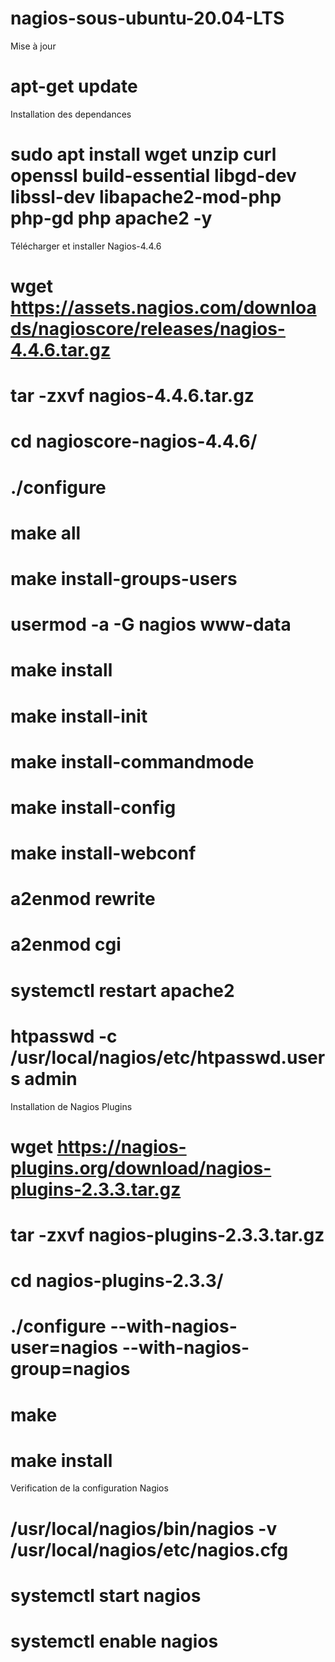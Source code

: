 # nagios-sous-ubuntu-20.04-LTS
Mise à jour
# apt-get update
Installation des dependances
# sudo apt install wget unzip curl openssl build-essential libgd-dev libssl-dev libapache2-mod-php php-gd php apache2 -y
Télécharger et installer Nagios-4.4.6
# wget https://assets.nagios.com/downloads/nagioscore/releases/nagios-4.4.6.tar.gz
# tar -zxvf nagios-4.4.6.tar.gz
# cd nagioscore-nagios-4.4.6/
# ./configure
# make all
# make install-groups-users
# usermod -a -G nagios www-data
# make install
# make install-init
# make install-commandmode
# make install-config
# make install-webconf
# a2enmod rewrite
# a2enmod cgi
# systemctl restart apache2
# htpasswd -c /usr/local/nagios/etc/htpasswd.users admin

Installation de Nagios Plugins
# wget https://nagios-plugins.org/download/nagios-plugins-2.3.3.tar.gz
# tar -zxvf nagios-plugins-2.3.3.tar.gz
# cd nagios-plugins-2.3.3/
# ./configure --with-nagios-user=nagios --with-nagios-group=nagios
# make
# make install

Verification de la configuration Nagios
# /usr/local/nagios/bin/nagios -v /usr/local/nagios/etc/nagios.cfg
# systemctl start nagios
# systemctl enable nagios


